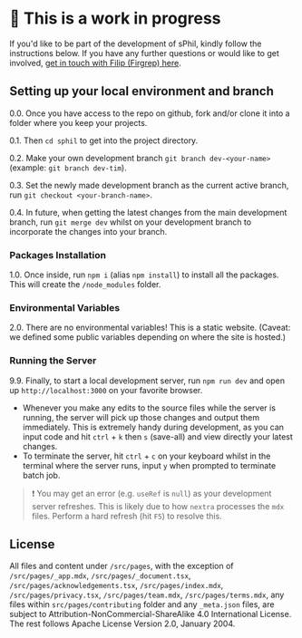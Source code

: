 # 🚧 This is a work in progress

If you'd like to be part of the development of sPhil, kindly follow the
instructions below. If you have any further questions or would like to get
involved,
[get in touch with Filip (Firgrep) here](mailto:service@systemphil.com).

## Setting up your local environment and branch

0.0. Once you have access to the repo on github, fork and/or clone it into a
folder where you keep your projects.

0.1. Then `cd sphil` to get into the project directory.

0.2. Make your own development branch `git branch dev-<your-name>` (example:
`git branch dev-tim`).

0.3. Set the newly made development branch as the current active branch, run
`git checkout <your-branch-name>`.

0.4. In future, when getting the latest changes from the main development
branch, run `git merge dev` whilst on your development branch to incorporate the
changes into your branch.

### Packages Installation

1.0. Once inside, run `npm i` (alias `npm install`) to install all the packages.
This will create the `/node_modules` folder.

### Environmental Variables

2.0. There are no environmental variables! This is a static website. (Caveat: we
defined some public variables depending on where the site is hosted.)

### Running the Server

9.9. Finally, to start a local development server, run `npm run dev` and open up
`http://localhost:3000` on your favorite browser.

-   Whenever you make any edits to the source files while the server is running,
    the server will pick up those changes and output them immediately. This is
    extremely handy during development, as you can input code and hit `ctrl` +
    `k` then `s` (save-all) and view directly your latest changes.
-   To terminate the server, hit `ctrl` + `c` on your keyboard whilst in the
    terminal where the server runs, input `y` when prompted to terminate batch
    job.

> ❗ You may get an error (e.g. `useRef` is `null`) as your development server
> refreshes. This is likely due to how `nextra` processes the `mdx` files.
> Perform a hard refresh (hit `F5`) to resolve this.

## License

All files and content under `/src/pages`, with the exception of
`/src/pages/_app.mdx`, `/src/pages/_document.tsx`,
`/src/pages/acknowledgements.tsx`, `/src/pages/index.mdx`,
`/src/pages/privacy.tsx`, `/src/pages/team.mdx`, `/src/pages/terms.mdx`, any
files within `src/pages/contributing` folder and any `_meta.json` files, are
subject to Attribution-NonCommercial-ShareAlike 4.0 International License. The
rest follows Apache License Version 2.0, January 2004.

